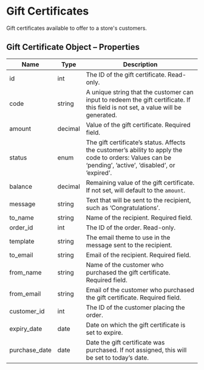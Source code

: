 # <span class="jumptarget"> Gift Certificates </span>

Gift certificates available to offer to a store's customers.

## <span class="jumptarget"> Gift Certificate Object – Properties </span>

| Name | Type | Description |
|---|---|---|
| id | int | The ID of the gift certificate. Read-only. |
| code | string | A unique string that the customer can input to redeem the gift certificate. If this field is not set, a value will be generated. | 
| amount | decimal | Value of the gift certificate. Required field. |
| status | enum | The gift certificate’s status. Affects the customer’s ability to apply the code to orders: Values can be ‘pending’, ’active’, ’disabled’, or ’expired’. |
| balance | decimal | Remaining value of the gift certificate. If not set, will default to the `amount`. |
| message | string | Text that will be sent to the recipient, such as ‘Congratulations’. |
| to_name | string | Name of the recipient. Required field. |
| order_id | int | The ID of the order. Read-only. |
| template | string | The email theme to use in the message sent to the recipient. |
| to_email | string | Email of the recipient. Required field. |
| from_name | string | Name of the customer who purchased the gift certificate. Required field. |
| from_email | string | Email of the customer who purchased the gift certificate. Required field. |
| customer_id | int | The ID of the customer placing the order. |
| expiry_date | date | Date on which the gift certificate is set to expire. |
| purchase_date | date | Date the gift certificate was purchased. If not assigned, this will be set to today’s date. |
